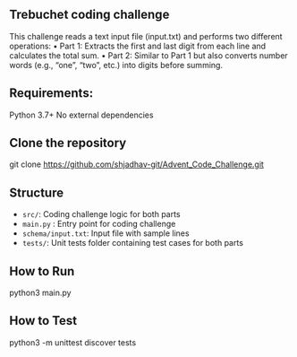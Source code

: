 ## Trebuchet coding challenge

This challenge reads a text input file (input.txt) and performs two different operations:
	•	Part 1: Extracts the first and last digit from each line and calculates the total sum.
	•	Part 2: Similar to Part 1 but also converts number words (e.g., “one”, “two”, etc.) into digits before summing.

## Requirements:
Python 3.7+
No external dependencies

## Clone the repository
git clone https://github.com/shjadhav-git/Advent_Code_Challenge.git

## Structure
- `src/`: Coding challenge logic for both parts
- `main.py` : Entry point for coding challenge 
- `schema/input.txt`: Input file with sample lines
- `tests/`: Unit tests folder containing test cases for both parts

## How to Run
python3 main.py

## How to Test
python3 -m unittest discover tests

